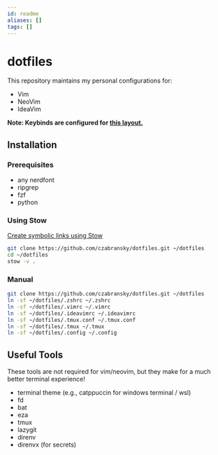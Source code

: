 ```yaml
---
id: readme
aliases: []
tags: []
---
```


# dotfiles

This repository maintains my personal configurations for:
 - Vim
 - NeoVim
 - IdeaVim

**Note: Keybinds are configured for [this layout.](https://configure.zsa.io/voyager/layouts/Qle9V/Wmoon/0)**  

## Installation

### Prerequisites
- any nerdfont
- ripgrep
- fzf
- python


### Using Stow


[Create symbolic links using Stow](https://www.gnu.org/software/stow/)
```sh
git clone https://github.com/czabransky/dotfiles.git ~/dotfiles
cd ~/dotfiles
stow -v .
```

### Manual

```sh
git clone https://github.com/czabransky/dotfiles.git ~/dotfiles
ln -sf ~/dotfiles/.zshrc ~/.zshrc
ln -sf ~/dotfiles/.vimrc ~/.vimrc
ln -sf ~/dotfiles/.ideavimrc ~/.ideavimrc
ln -sf ~/dotfiles/.tmux.conf ~/.tmux.conf
ln -sf ~/dotfiles/.tmux ~/.tmux
ln -sf ~/dotfiles/.config ~/.config
```

## Useful Tools
These tools are not required for vim/neovim, but they make for a much better terminal experience!
- terminal theme (e.g., catppuccin for windows terminal / wsl)
- fd
- bat
- eza
- tmux
- lazygit
- direnv
- direnvx (for secrets)

